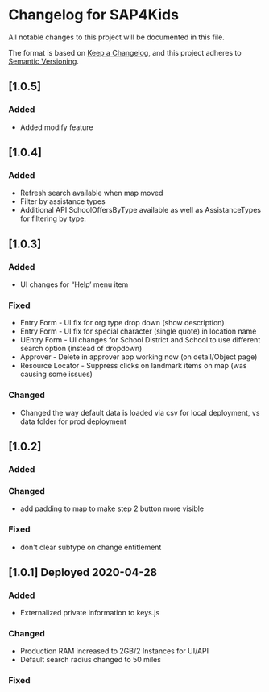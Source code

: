 # Changelog for SAP4Kids
All notable changes to this project will be documented in this file.

The format is based on [Keep a Changelog](https://keepachangelog.com/en/1.0.0/),
and this project adheres to [Semantic Versioning](https://semver.org/spec/v2.0.0.html).

## [1.0.5] 
### Added
 - Added modify feature

## [1.0.4] 
### Added
 - Refresh search available when map moved
 - Filter by assistance types
 - Additional API SchoolOffersByType available as well as AssistanceTypes for filtering by type.

## [1.0.3] 
### Added
 - UI changes for “Help’ menu item 
### Fixed
 - Entry Form - UI fix for org type drop down (show description)
 - Entry Form - UI fix for special character (single quote) in location name
 - UEntry Form - UI changes for School District and School to use different search option (instead of dropdown) 
 - Approver - Delete in approver app working now (on detail/Object page)
 - Resource Locator - Suppress clicks on landmark items on map (was causing some issues)
### Changed
 - Changed the way default data is loaded via csv for local deployment, vs data folder for prod deployment

## [1.0.2] 
### Added
### Changed
 - add padding to map to make step 2 button more visible
### Fixed
 - don't clear subtype on change entitlement

## [1.0.1] Deployed 2020-04-28
### Added
 - Externalized private information to keys.js
### Changed
 - Production RAM increased to 2GB/2 Instances for UI/API
 - Default search radius changed to 50 miles
### Fixed



